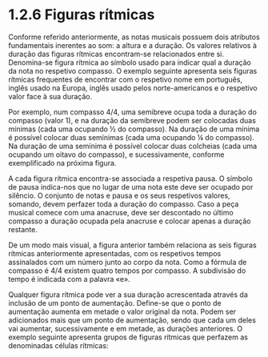# 1.2.6 Figuras rítmicas

Conforme referido anteriormente, as notas musicais possuem dois atributos fundamentais inerentes ao som: a altura e a duração. Os valores relativos à duração das figuras rítmicas encontram-se relacionados entre si. Denomina-se figura rítmica ao símbolo usado para indicar qual a duração da nota no respetivo compasso. O exemplo seguinte apresenta seis figuras rítmicas frequentes de encontrar com o respetivo nome em português, inglês usado na Europa, inglês usado pelos norte-americanos e o respetivo valor face à sua duração.

Por exemplo, num compasso 4/4, uma semibreve ocupa toda a duração do compasso (valor 1), e na duração da semibreve podem ser colocadas duas mínimas (cada uma ocupando ½ do compasso). Na duração de uma mínima é possível colocar duas semínimas (cada uma ocupando ¼ do compasso). Na duração de uma semínima é possível colocar duas colcheias (cada uma ocupando um oitavo do compasso), e sucessivamente, conforme exemplificado na próxima figura.

A cada figura rítmica encontra-se associada a respetiva pausa. O símbolo de pausa indica-nos que no lugar de uma nota este deve ser ocupado por silêncio. O conjunto de notas e pausa e os seus respetivos valores, somando, devem perfazer toda a duração do compasso. Caso a peça musical comece com uma anacruse, deve ser descontado no último compasso a duração ocupada pela anacruse e colocar apenas a duração restante.

De um modo mais visual, a figura anterior também relaciona as seis figuras rítmicas anteriormente apresentadas, com os respetivos tempos assinalados com um número junto ao corpo da nota. Como a fórmula de compasso é 4/4 existem quatro tempos por compasso. A subdivisão do tempo é indicada com a palavra «e».

Qualquer figura rítmica pode ver a sua duração acrescentada através da inclusão de um ponto de aumentação. Define-se que o ponto de aumentação aumenta em metade o valor original da nota. Podem ser adicionados mais que um ponto de aumentação, sendo que cada um deles vai aumentar, sucessivamente e em metade, as durações anteriores. O exemplo seguinte apresenta grupos de figuras rítmicas que perfazem as denominadas células rítmicas:
